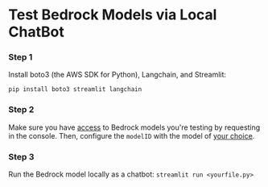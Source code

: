 # Test Bedrock Models via Local ChatBot

### Step 1
Install boto3 (the AWS SDK for Python), Langchain, and Streamlit:

`pip install boto3 streamlit langchain`

### Step 2
Make sure you have [access](https://us-east-1.console.aws.amazon.com/bedrock/home?region=us-east-1#/modelaccess) to Bedrock models you're testing by requesting in the console. Then, configure the `modelID` with the model of [your choice](https://docs.aws.amazon.com/bedrock/latest/userguide/model-ids-arns.html).

### Step 3
Run the Bedrock model locally as a chatbot: `streamlit run <yourfile.py>`
